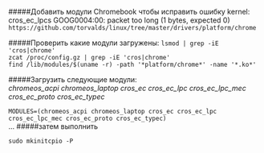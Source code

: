 #####Добавить модули Chromebook чтобы исправить ошибку kernel: cros_ec_lpcs GOOG0004:00: packet too long (1 bytes, expected 0)  
```https://github.com/torvalds/linux/tree/master/drivers/platform/chrome```

#####Проверить какие модули загружены:
```lsmod | grep -iE 'cros|chrome'```  
```zcat /proc/config.gz | grep -iE 'cros|chrome'```  
```find /lib/modules/$(uname -r) -path '*platform/chrome*' -name '*.ko*'```  
  
#####Загрузить следующие модули:  
_chromeos_acpi chromeos_laptop cros_ec cros_ec_lpc cros_ec_lpc_mec cros_ec_proto cros_ec_typec_  
  
```MODULES=(chromeos_acpi chromeos_laptop cros_ec cros_ec_lpc cros_ec_lpc_mec cros_ec_proto cros_ec_typec)```  
...
#####затем выполнить   
   
```sudo mkinitcpio -P```
